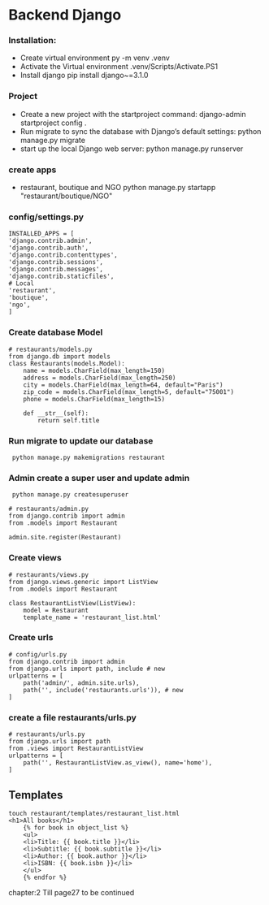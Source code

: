 # Backend Django 

### Installation:

- Create virtual environment 
    py -m venv .venv
- Activate the Virtual environment
    .venv/Scripts/Activate.PS1
- Install django
     pip install django~=3.1.0

### Project 

- Create a new project with the startproject command:
    django-admin startproject config .
- Run migrate to sync the database with Django’s default settings:
    python manage.py migrate
- start up the local Django web server:
    python manage.py runserver

### create apps
- restaurant, boutique and NGO
    python manage.py startapp "restaurant/boutique/NGO"

### config/settings.py
    INSTALLED_APPS = [
    'django.contrib.admin',
    'django.contrib.auth',
    'django.contrib.contenttypes',
    'django.contrib.sessions',
    'django.contrib.messages',
    'django.contrib.staticfiles',
    # Local
    'restaurant', 
    'boutique', 
    'ngo', 
    ]

### Create database Model
    # restaurants/models.py
    from django.db import models
    class Restaurants(models.Model):
        name = models.CharField(max_length=150)
        address = models.CharField(max_length=250)
        city = models.CharField(max_length=64, default="Paris")
        zip_code = models.CharField(max_length=5, default="75001")
        phone = models.CharField(max_length=15)

        def __str__(self):
            return self.title
### Run migrate to update our database
     python manage.py makemigrations restaurant

### Admin create a super user and update admin
     python manage.py createsuperuser

    # restaurants/admin.py
    from django.contrib import admin
    from .models import Restaurant
    
    admin.site.register(Restaurant)
### Create views
    # restaurants/views.py
    from django.views.generic import ListView
    from .models import Restaurant

    class RestaurantListView(ListView):
        model = Restaurant
        template_name = 'restaurant_list.html'

### Create urls
    # config/urls.py
    from django.contrib import admin
    from django.urls import path, include # new
    urlpatterns = [
        path('admin/', admin.site.urls),
        path('', include('restaurants.urls')), # new
    ]
### create a file restaurants/urls.py
    # restaurants/urls.py
    from django.urls import path
    from .views import RestaurantListView
    urlpatterns = [
        path('', RestaurantListView.as_view(), name='home'),
    ]
## Templates  
    touch restaurant/templates/restaurant_list.html
    <h1>All books</h1>
        {% for book in object_list %}
        <ul>
        <li>Title: {{ book.title }}</li>
        <li>Subtitle: {{ book.subtitle }}</li>
        <li>Author: {{ book.author }}</li>
        <li>ISBN: {{ book.isbn }}</li>
        </ul>
        {% endfor %}
chapter:2 Till page27 to be continued